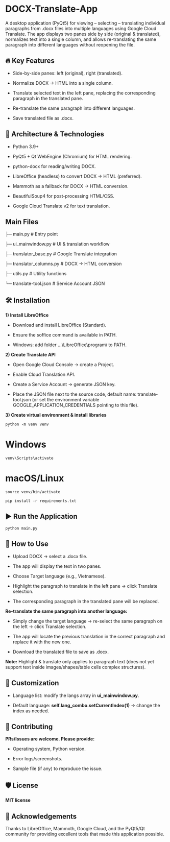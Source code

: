 # DOCX-Translate-App

A desktop application (PyQt5) for viewing – selecting – translating individual paragraphs from .docx files into multiple languages using Google Cloud Translate. The app displays two panes side by side (original & translated), normalizes text into a single column, and allows re-translating the same paragraph into different languages without reopening the file.

## 🔥 Key Features

- Side-by-side panes: left (original), right (translated).

- Normalize DOCX → HTML into a single column.

- Translate selected text in the left pane, replacing the corresponding paragraph in the translated pane.

- Re-translate the same paragraph into different languages.

- Save translated file as .docx.

## 🧱 Architecture & Technologies

- Python 3.9+

- PyQt5 + Qt WebEngine (Chromium) for HTML rendering.

- python-docx for reading/writing DOCX.

- LibreOffice (headless) to convert DOCX → HTML (preferred).

- Mammoth as a fallback for DOCX → HTML conversion.

- BeautifulSoup4 for post-processing HTML/CSS.

- Google Cloud Translate v2 for text translation.

## Main Files

├─ main.py # Entry point

├─ ui_mainwindow.py # UI & translation workflow

├─ translator_base.py # Google Translate integration

├─ translator_columns.py # DOCX → HTML conversion

├─ utils.py # Utility functions

└─ translate-tool.json # Service Account JSON

## 🛠️ Installation

**1) Install LibreOffice**

- Download and install LibreOffice (Standard).

- Ensure the soffice command is available in PATH.

- Windows: add folder ...\LibreOffice\program\ to PATH.

**2) Create Translate API**

- Open Google Cloud Console → create a Project.

- Enable Cloud Translation API.

- Create a Service Account → generate JSON key.

- Place the JSON file next to the source code, default name: translate-tool.json (or set the environment variable GOOGLE_APPLICATION_CREDENTIALS pointing to this file).

**3) Create virtual environment & install libraries**

``
python -m venv venv
``

# Windows
``
venv\Scripts\activate
``

# macOS/Linux
``
source venv/bin/activate
``

``
pip install -r requirements.txt
``

## ▶️ Run the Application

``
python main.py
``

## 🚀 How to Use

- Upload DOCX → select a .docx file.

- The app will display the text in two panes.

- Choose Target language (e.g., Vietnamese).

- Highlight the paragraph to translate in the left pane → click Translate selection.

- The corresponding paragraph in the translated pane will be replaced.

**Re-translate the same paragraph into another language:**

- Simply change the target language → re-select the same paragraph on the left → click Translate selection.

- The app will locate the previous translation in the correct paragraph and replace it with the new one.

- Download the translated file to save as .docx.

**Note:** Highlight & translate only applies to paragraph text (does not yet support text inside images/shapes/table cells complex structures).

## 🧩 Customization

- Language list: modify the langs array in **ui_mainwindow.py**.

- Default language: **self.lang_combo.setCurrentIndex(1)** → change the index as needed.

## 🤝 Contributing

**PRs/Issues are welcome. Please provide:**

- Operating system, Python version.

- Error logs/screenshots.

- Sample file (if any) to reproduce the issue.

## 🛡️ License

**MIT license**

## 📣 Acknowledgements

Thanks to LibreOffice, Mammoth, Google Cloud, and the PyQt5/Qt community for providing excellent tools that made this application possible.
